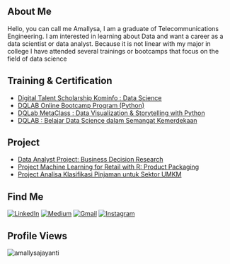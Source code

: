 ## About Me 
Hello, you can call me Amallysa, I am a graduate of Telecommunications Engineering. I am interested in learning about Data and want a career as a data scientist or data analyst. Because it is not linear with my major in college I have attended several trainings or bootcamps that focus on the field of data science
## Training & Certification
- [Digital Talent Scholarship Kominfo : Data Science](https://github.com/amallysajayanti/Digital-Talent-Scholarship-Kominfo-Data-Science)
- [DQLAB Online Bootcamp Program (Python)]()
- [DQLab MetaClass : Data Visualization & Storytelling with Python](https://github.com/amallysajayanti/DQLab-MetaClass-Data-Visualization-Storytelling-with-Python)
- [DQLAB : Belajar Data Science dalam Semangat Kemerdekaan](https://github.com/amallysajayanti/DQLAB-Belajar-Data-Science-dalam-Semangat-Kemerdekaan)  
## Project
- [Data Analyst Project: Business Decision Research](https://github.com/amallysajayanti/Data-Analyst-Project-Business-Decision-Research) 
- [Project Machine Learning for Retail with R: Product Packaging](https://github.com/amallysajayanti/Project-Machine-Learning-for-Retail-with-R-Product-Packaging)
- [Project Analisa Klasifikasi Pinjaman untuk Sektor UMKM](https://github.com/amallysajayanti/Project-Analisa-Klasifikasi-Pinjaman-untuk-Sektor-UMKM)
## Find Me
<p>
  <a href="https://www.linkedin.com/in/amallysajayanti" target="_blank"><img alt="LinkedIn" src="https://img.shields.io/badge/linkedin-%230077B5.svg?&style=for-the-badge&logo=linkedin&logoColor=white" /></a>  
  <a href="https://medium.com/@amallysaja" target="_blank"><img alt="Medium" src="https://img.shields.io/badge/medium-%2312100E.svg?&style=for-the-badge&logo=medium&logoColor=white" /></a>  
  <a href="mailto:amallysaj0@gmail.com" target="_blank"><img alt="Gmail" src="https://img.shields.io/badge/gmail-D14836?&style=for-the-badge&logo=gmail&logoColor=white"/></a>    
  <a href="https://www.instagram.com/amallysaja" target="_blank"><img alt="Instagram" src="https://img.shields.io/badge/instagram-%23E4405F.svg?&style=for-the-badge&logo=instagram&logoColor=white" /></a> 
</p>

## Profile Views
<p> <img src="https://komarev.com/ghpvc/?username=amallysajayanti" alt="amallysajayanti" /> </p>
